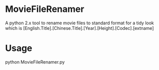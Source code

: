 MovieFileRenamer
================

A python 2.x tool to rename movie files to standard format for a tidy look which is [English.Title].[Chinese.Title].[Year].[Height].[Codec].[extname]


Usage
================
python MovieFileRenamer.py